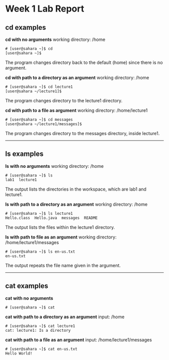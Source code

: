# **Week 1 Lab Report**

## cd examples

**cd with no arguments**
working directory: /home
```
# [user@sahara ~]$ cd
[user@sahara ~]$
```
The program changes directory back to the default (home) since there is no argument.

**cd with path to a directory as an argument**
working directory: /home
```
# [user@sahara ~]$ cd lecture1
[user@sahara ~/lecture1]$
```
The program changes directory to the lecture1 directory.

**cd with path to a file as argument**
working directory: /home/lecture1
```
# [user@sahara ~]$ cd messages
[user@sahara ~/lecture1/messages]$
```
The program changes directory to the messages directory, inside lecture1.

***

## ls examples

**ls with no arguments**
working directory: /home
```
# [user@sahara ~]$ ls
lab1  lecture1
```
The output lists the directories in the workspace, which are lab1 and lecture1.

**ls with path to a directory as an argument**
working directory: /home
```
# [user@sahara ~]$ ls lecture1
Hello.class  Hello.java  messages  README
```
The output lists the files within the lecture1 directory.

**ls with path to file as an argument**
working directory: /home/lecture1/messages
```
# [user@sahara ~]$ ls en-us.txt
en-us.txt
```
The output repeats the file name given in the argument.

***

## cat examples

**cat with no arguments**
```
# [user@sahara ~]$ cat

```
**cat with path to a directory as an argument**
input: /home
```
# [user@sahara ~]$ cat lecture1
cat: lecture1: Is a directory
```
**cat with path to a file as an argument**
input: /home/lecture1/messages
```
# [user@sahara ~]$ cat en-us.txt
Hello World!
```

